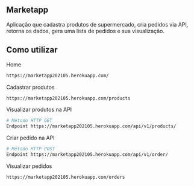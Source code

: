 ## Marketapp
Aplicação que cadastra produtos de supermercado, cria pedidos via API, retorna os dados, gera uma lista de pedidos e sua visualização.

## Como utilizar

Home
```bash
https://marketapp202105.herokuapp.com/
```

Cadastrar produtos
```bash
https://marketapp202105.herokuapp.com/products
```
Visualizar produtos na API
```bash
# Método HTTP GET
Endpoint https://marketapp202105.herokuapp.com/api/v1/products/
```
Criar pedido na API
```bash
# Método HTTP POST
Endpoint https://marketapp202105.herokuapp.com/api/v1/order/
```

Visualizar pedidos
```bash
https://marketapp202105.herokuapp.com/orders

